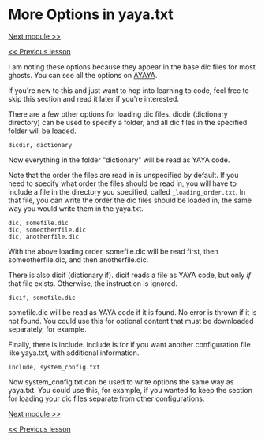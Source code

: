 # More Options in yaya.txt

[Next module >>](https://github.com/Zichqec/YAYA_Fundamentals/blob/main/Module%201%20-%20Basic%20Building%20Blocks/00%20-%20Function%20Structure.md)

[<< Previous lesson](https://github.com/Zichqec/YAYA_Fundamentals/blob/main/Module%200%20-%20Overview/03%20-%20Basic%20Error%20Messages.md)

I am noting these options because they appear in the base dic files for most ghosts. You can see all the options on [AYAYA](https://emily.shillest.net/ayaya/index.php?cmd=read&page=%E3%83%9E%E3%83%8B%E3%83%A5%E3%82%A2%E3%83%AB%2F%E6%96%87%E6%B3%95%2F1.%E5%9F%BA%E7%A4%8E%E8%A8%AD%E5%AE%9A).

If you're new to this and just want to hop into learning to code, feel free to skip this section and read it later if you're interested.

There are a few other options for loading dic files. dicdir (dictionary directory) can be used to specify a folder, and all dic files in the specified folder will be loaded.

```
dicdir, dictionary
```

Now everything in the folder "dictionary" will be read as YAYA code.

Note that the order the files are read in is unspecified by default. If you need to specify what order the files should be read in, you will have to include a file in the directory you specified, called `_loading_order.txt`. In that file, you can write the order the dic files should be loaded in, the same way you would write them in the yaya.txt.

```
dic, somefile.dic
dic, someotherfile.dic
dic, anotherfile.dic
```

With the above loading order, somefile.dic will be read first, then someotherfile.dic, and then anotherfile.dic.


There is also dicif (dictionary if). dicif reads a file as YAYA code, but only _if_ that file exists. Otherwise, the instruction is ignored.

```
dicif, somefile.dic
```

somefile.dic will be read as YAYA code if it is found. No error is thrown if it is not found. You could use this for optional content that must be downloaded separately, for example.


Finally, there is include. include is for if you want another configuration file like yaya.txt, with additional information.

```
include, system_config.txt
```

Now system_config.txt can be used to write options the same way as yaya.txt. You could use this, for example, if you wanted to keep the section for loading your dic files separate from other configurations.

[Next module >>](https://github.com/Zichqec/YAYA_Fundamentals/blob/main/Module%201%20-%20Basic%20Building%20Blocks/00%20-%20Function%20Structure.md)

[<< Previous lesson](https://github.com/Zichqec/YAYA_Fundamentals/blob/main/Module%200%20-%20Overview/03%20-%20Basic%20Error%20Messages.md)
